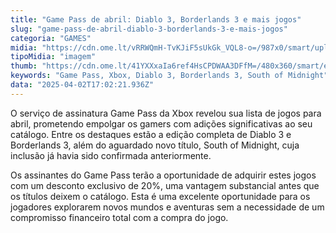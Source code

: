 ```yaml
---
title: "Game Pass de abril: Diablo 3, Borderlands 3 e mais jogos"
slug: "game-pass-de-abril-diablo-3-borderlands-3-e-mais-jogos"
categoria: "GAMES"
midia: "https://cdn.ome.lt/vRRWQmH-TvKJiF5sUkGk_VQL8-o=/987x0/smart/uploads/conteudo/fotos/02_OJwmDJD.jpg"
tipoMidia: "imagem"
thumb: "https://cdn.ome.lt/41YXXxaIa6ref4HsCPDWAA3DFfM=/480x360/smart/extras/conteudos/01_JR3tb8j.jpg"
keywords: "Game Pass, Xbox, Diablo 3, Borderlands 3, South of Midnight"
data: "2025-04-02T17:02:21.936Z"
---
```


O serviço de assinatura Game Pass da Xbox revelou sua lista de jogos para abril, prometendo empolgar os gamers com adições significativas ao seu catálogo. Entre os destaques estão a edição completa de Diablo 3 e Borderlands 3, além do aguardado novo título, South of Midnight, cuja inclusão já havia sido confirmada anteriormente.

Os assinantes do Game Pass terão a oportunidade de adquirir estes jogos com um desconto exclusivo de 20%, uma vantagem substancial antes que os títulos deixem o catálogo. Esta é uma excelente oportunidade para os jogadores explorarem novos mundos e aventuras sem a necessidade de um compromisso financeiro total com a compra do jogo.